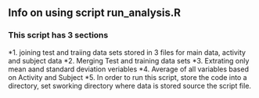 ## Info on using script run_analysis.R
### This script has 3 sections
*1. joining test and traiing data sets stored in 3 files for main data, activity and subject data
*2. Merging Test and training data sets
*3. Extrating only mean aand standard deviation veriables
*4. Average of all variables based on Activity and Subject
*5. In order to run this script, store the code into a directory, set sworking directory where data is stored
   source the script file.
